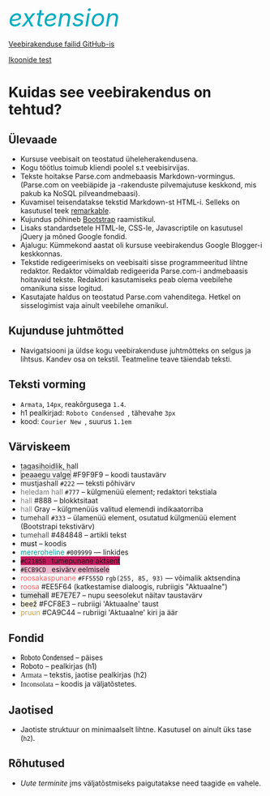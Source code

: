 <div style='display: inline-block;'><i class="material-icons ikoon" style='color: #00acc1; font-size: 48px;'>extension</i></div>

[Veebirakenduse failid GitHub-is](https://github.com/PriitParmakson/6068)

[Ikoonide test](system/IkoonideTest.html)

#    Kuidas see veebirakendus on tehtud?

##    Ülevaade

*   Kursuse veebisait on teostatud üheleherakendusena.
*   Kogu töötlus toimub kliendi poolel s.t veebisirvijas.
*   Tekste hoitakse Parse.com andmebaasis Markdown-vormingus. (Parse.com on veebiäpide ja -rakenduste pilvemajutuse keskkond, mis pakub ka NoSQL pilveandmebaasi).
*   Kuvamisel teisendatakse tekstid Markdown-st HTML-i. Selleks on kasutusel teek [remarkable](https://github.com/jonschlinkert/remarkable).
*   Kujundus põhineb [Bootstrap](http://getbootstrap.com/) raamistikul.
*   Lisaks standardsetele HTML-le, CSS-le, Javascriptile on kasutusel jQuery ja mõned Google fondid.  
*   Ajalugu: Kümmekond aastat oli kursuse veebirakendus Google Blogger-i keskkonnas.
*   Tekstide redigeerimiseks on veebisaiti sisse programmeeritud lihtne redaktor. Redaktor võimaldab redigeerida Parse.com-i andmebaasis hoitavaid tekste. Redaktori kasutamiseks peab olema veebilehe omanikuna sisse logitud.
*   Kasutajate haldus on teostatud Parse.com vahenditega. Hetkel on sisselogimist vaja ainult veebilehe omanikul.

##    Kujunduse juhtmõtted

*   Navigatsiooni ja üldse kogu veebirakenduse juhtmõtteks on selgus ja lihtsus. Kandev osa on tekstil. Teatmeline teave täiendab teksti.

##    Teksti vorming

*   `Armata`, `14px`, reakõrgusega `1.4`.
*  h1 pealkirjad:  `Roboto Condensed `, tähevahe  `3px `
* kood:  `Courier New `, suurus  `1.1em `

##    Värviskeem

*    tagasihoidlik, hall
*   <span style='border:1px solid gray; background-color:#F9F9F9;'>peaaegu valge</span> #F9F9F9 &ndash; koodi taustavärv
*   <span style='color:#222;'>mustjashall</span> `#222` — teksti põhivärv
*   <span style='color:#777;'>heledam hall</span> `#777` – külgmenüü element; redaktori tekstiala
*   <span style='color:#888;'>hall</span> #888 &ndash; blokktsitaat
*   <span style='color:Gray;'>hall</span> Gray &ndash; külgmenüüs valitud elemendi indikaatorriba
*   <span style='color:#333;'>tumehall</span> `#333` – ülamenüü element, osutatud külgmenüü element (Bootstrapi tekstivärv)
*   <span style='color:#484848;'>tumehall</span> #484848 &ndash; artikli tekst
*   <span style='color:Black;'>must</span> – koodis
*   <span style='color:#009999;'>mereroheline</span> `#009999` — linkides
*  <span style='background-color:#C2185B;'> `#C2185B ` tumepunane aktsent</span>
*  <span style='background-color:#ECB9CD;'> `#ECB9CD ` esivärv eelmisele</span>
*   <span style='color:#FF555D;'>roosakaspunane</span> `#FF555D`  `rgb(255, 85, 93)` — võimalik aktsendina
*   <span style='color:#EE5F64;'>roosa</span> #EE5F64 (katkestamise dialoogis, rubriigis "Aktuaalne")
*   <span style='background-color:#E7E7E7;'>tumehall</span> #E7E7E7 &ndash; nupu seesolekut näitav taustavärv
*   <span style='background-color:#FCF8E3;'>beež</span> #FCF8E3 &ndash; rubriigi 'Aktuaalne' taust
*   <span style='color:#CA9C44;'>pruun</span> #CA9C44 &ndash; rubriigi 'Aktuaalne' kiri ja äär
 
##    Fondid

*  <span style='font-family: "Roboto Condensed";'>Roboto Condensed</span> – päises
*   <span style='font-family: "Roboto";'>Roboto</span> – pealkirjas (h1)
*   <span style='font-family: "Armata";'>Armata</span> – tekstis, jaotise pealkirjas (h2)
*   <span style='font-family: "Inconsolata";'>Inconsolata</span> – koodis ja väljatõstetes.

##    Jaotised

*    Jaotiste struktuur on minimaalselt lihtne. Kasutusel on ainult üks tase (`h2`).

##    Rõhutused

*    *Uute terminite* jms väljatõstmiseks paigutatakse need taagide `em` vahele.
